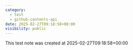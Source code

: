 ```yaml
---
category:
  - test
  - github-contents-api
date: 2025-02-27T09:18:58+00:00
visibility: public
---
```


This test note was created at 2025-02-27T09:18:58+00:00